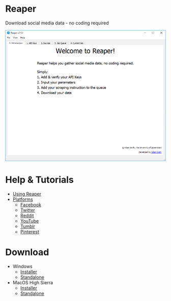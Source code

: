 # Reaper
Download social media data - no coding required

![](images/preview.gif)

# Help & Tutorials
- [Using Reaper](guide.md)
- [Platforms](platforms/list.md)
    - [Facebook](platforms/facebook.md)
    - [Twitter](platforms/twitter.md)
    - [Reddit](platforms/reddit.md)
    - [YouTube](platforms/youtube.md)
    - [Tumblr](platforms/tumblr.md)
    - [Pinterest](platforms/pinterest.md)
    
# Download
- Windows
    - [Installer](https://github.com/ScriptSmith/reaper/releases/download/v2.5.3/reaper-setup.exe)
    - [Standalone](https://github.com/ScriptSmith/reaper/releases/download/v2.5.3/reaper-standalone.zip)
- MacOS High Sierra
    - [Installer](https://github.com/ScriptSmith/reaper/releases/download/v2.5.3/Reaper.pkg)
    - [Standalone](https://github.com/ScriptSmith/reaper/releases/download/v2.5.3/reaper-app.zip)
